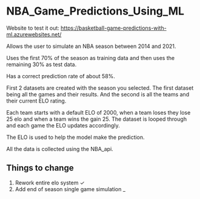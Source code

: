 # NBA_Game_Predictions_Using_ML
Website to test it out: 
https://basketball-game-predictions-with-ml.azurewebsites.net/

Allows the user to simulate an NBA season between 2014 and 2021.

Uses the first 70% of the season as training data and then uses the remaining 30% as test data.

Has a correct prediction rate of about 58%.

First 2 datasets are created with the season you selected.
The first dataset being all the games and their results.
And the second is all the teams and their current ELO rating.

Each team starts with a default ELO of 2000, when a team loses they lose 25 elo and when a team wins the gain 25.
The dataset is looped through and each game the ELO updates accordingly.

The ELO is used to help the model make the prediction.

All the data is collected using the NBA_api.

## Things to change 
1. Rework entire elo system ✓
2. Add end of season single game simulation	_
